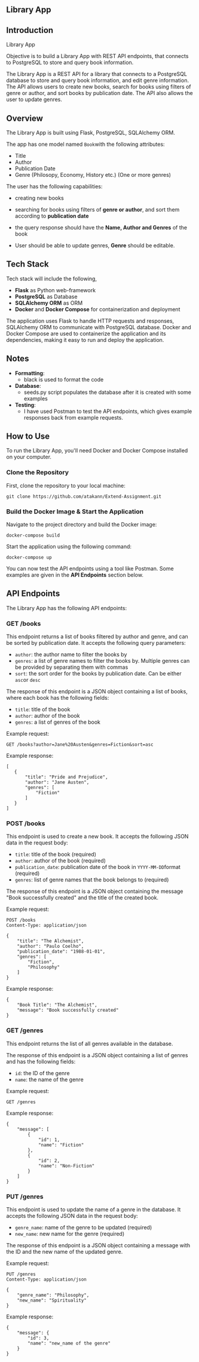 ## Library App

## Introduction

Library App

Objective is to build a Library App with REST API endpoints, that connects to PostgreSQL to store and query book information.

The Library App is a REST API for a library that connects to a PostgreSQL database to store and query book information, and edit genre information. The API allows users to create new books, search for books using filters of genre or author, and sort books by publication date. The API also allows the user to update genres.

## Overview

The Library App is built using Flask, PostgreSQL, SQLAlchemy ORM.

The app has one model named `Book`with the following attributes:

-   Title
-   Author
-   Publication Date
-   Genre (Philosopy, Economy, History etc.) (One or more genres)

The user has the following capabilities:

-   creating new books
-   searching for books using filters of **genre or author**, and sort them according to **publication date**
-   the query response should have the **Name, Author and Genres** of the book

-   User should be able to update genres, **Genre** should be editable.

## Tech Stack

Tech stack will include the following,

-   **Flask** as Python web-framework
-   **PostgreSQL** as Database
-   **SQLAlchemy ORM** as ORM
-   **Docker** and **Docker Compose** for containerization and deployment

The application uses Flask to handle HTTP requests and responses, SQLAlchemy ORM to communicate with PostgreSQL database. Docker and Docker Compose are used to containerize the application and its dependencies, making it easy to run and deploy the application.

## Notes

* **Formatting**:
    * black is used to format the code
* **Database**:
    * seeds.py script populates the database after it is created with some examples
* **Testing**:
    * I have used Postman to test the API endpoints, which gives example responses back from example requests.


## How to Use
To run the Library App, you'll need Docker and Docker Compose installed on your computer.

### Clone the Repository
First, clone the repository to your local machine:
```
git clone https://github.com/atakann/Extend-Assignment.git
```

### Build the Docker Image & Start the Application
Navigate to the project directory and build the Docker image:

```
docker-compose build
```

Start the application using the following command:

```
docker-compose up
```

You can now test the API endpoints using a tool like Postman. Some examples are given in the **API Endpoints** section below.


## API Endpoints

The Library App has the following API endpoints:

### GET /books

This endpoint returns a list of books filtered by author and genre, and can be sorted by publication date. It accepts the following query parameters:

-   `author`: the author name to filter the books by
-   `genres`: a list of genre names to filter the books by. Multiple genres can be provided by separating them with commas
-   `sort`: the sort order for the books by publication date. Can be either `asc`or `desc`

The response of this endpoint is a JSON object containing a list of books, where each book has the following fields:

-   `title`: title of the book
-   `author`: author of the book
-   `genres`: a list of genres of the book

Example request:

```
GET /books?author=Jane%20Austen&genres=Fiction&sort=asc
```

Example response:

```
[
   {
       "title": "Pride and Prejudice",
       "author": "Jane Austen",
       "genres": [
           "Fiction"
       ]
   }
]
```

### POST /books

This endpoint is used to create a new book. It accepts the following JSON data in the request body:

-   `title`: title of the book (required)
-   `author`: author of the book (required)
-   `publication_date`: publication date of the book in `YYYY-MM-DD`format (required)
-   `genres`: list of genre names that the book belongs to (required)

The response of this endpoint is a JSON object containing the message "Book successfully created" and the title of the created book.

Example request:

```
POST /books
Content-Type: application/json

{
    "title": "The Alchemist",
    "author": "Paulo Coelho",
    "publication_date": "1988-01-01",
    "genres": [
        "Fiction",
        "Philosophy"
    ]
}
```

Example response:

```
{
    "Book Title": "The Alchemist",
    "message": "Book successfully created"
}
```

### GET /genres

This endpoint returns the list of all genres available in the database.

The response of this endpoint is a JSON object containing a list of genres and has the following fields:
* `id`: the ID of the genre
* `name`: the name of the genre

Example request:

```
GET /genres
```

Example response: 
```
{
    "message": [
        {
            "id": 1,
            "name": "Fiction"
        },
        {
            "id": 2,
            "name": "Non-Fiction"
        }
    ]
}
```

### PUT /genres
This endpoint is used to update the name of a genre in the database. It accepts the following JSON data in the request body:
* `genre_name`: name of the genre to be updated (required)
* `new_name`: new name for the genre (required)

The response of this endpoint is a JSON object containing a message with the ID and the new name of the updated genre.

Example request:

```
PUT /genres
Content-Type: application/json

{
    "genre_name": "Philosophy",
    "new_name": "Spirituality"
}
```

Example response:

```
{
    "message": {
        "id": 3,
        "name": "new_name of the genre"
    }
}
```